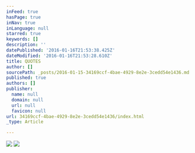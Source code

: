 ```yaml
---
inFeed: true
hasPage: true
inNav: true
inLanguage: null
starred: true
keywords: []
description: ''
datePublished: '2016-01-16T21:53:38.425Z'
dateModified: '2016-01-16T21:53:28.610Z'
title: QUOTES
author: []
sourcePath: _posts/2016-01-15-34169ccf-4bae-4929-8e2e-3cedd54e1436.md
published: true
authors: []
publisher:
  name: null
  domain: null
  url: null
  favicon: null
url: 34169ccf-4bae-4929-8e2e-3cedd54e1436/index.html
_type: Article

---
```

![](https://the-grid-user-content.s3-us-west-2.amazonaws.com/15c6bf8c-9d6e-4586-877e-23ce8379f5f8.JPG)
![](https://the-grid-user-content.s3-us-west-2.amazonaws.com/097f1ae4-9102-4765-ab2c-4edc713cf681.JPG)
